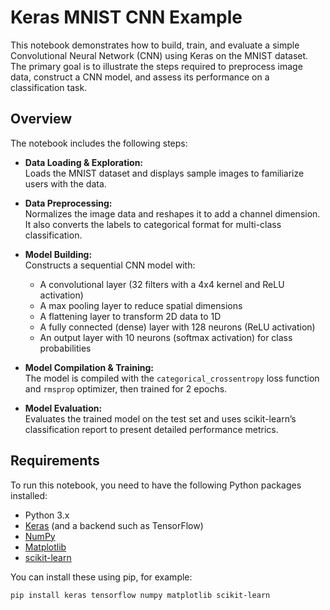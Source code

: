 # Keras MNIST CNN Example

This notebook demonstrates how to build, train, and evaluate a simple Convolutional Neural Network (CNN) using Keras on the MNIST dataset. The primary goal is to illustrate the steps required to preprocess image data, construct a CNN model, and assess its performance on a classification task.

## Overview

The notebook includes the following steps:
- **Data Loading & Exploration:**  
  Loads the MNIST dataset and displays sample images to familiarize users with the data.

- **Data Preprocessing:**  
  Normalizes the image data and reshapes it to add a channel dimension. It also converts the labels to categorical format for multi-class classification.

- **Model Building:**  
  Constructs a sequential CNN model with:
  - A convolutional layer (32 filters with a 4x4 kernel and ReLU activation)
  - A max pooling layer to reduce spatial dimensions
  - A flattening layer to transform 2D data to 1D
  - A fully connected (dense) layer with 128 neurons (ReLU activation)
  - An output layer with 10 neurons (softmax activation) for class probabilities

- **Model Compilation & Training:**  
  The model is compiled with the `categorical_crossentropy` loss function and `rmsprop` optimizer, then trained for 2 epochs.

- **Model Evaluation:**  
  Evaluates the trained model on the test set and uses scikit-learn’s classification report to present detailed performance metrics.

## Requirements

To run this notebook, you need to have the following Python packages installed:
- Python 3.x
- [Keras](https://keras.io/) (and a backend such as TensorFlow)
- [NumPy](https://numpy.org/)
- [Matplotlib](https://matplotlib.org/)
- [scikit-learn](https://scikit-learn.org/)

You can install these using pip, for example:

```bash
pip install keras tensorflow numpy matplotlib scikit-learn
